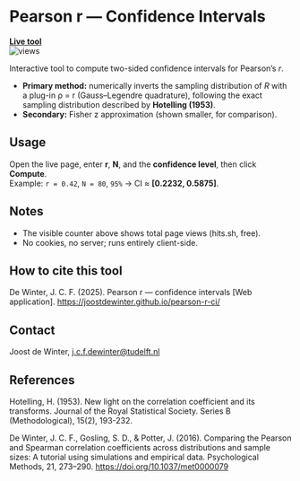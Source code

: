 # Pearson r — Confidence Intervals

[**Live tool**](https://joostdewinter.github.io/pearson-r-ci/)  
![views](https://hits.sh/joostdewinter.github.io/pearson-r-ci.svg?label=views)

Interactive tool to compute two-sided confidence intervals for Pearson’s *r*.

- **Primary method:** numerically inverts the sampling distribution of *R* with a plug-in ρ = r (Gauss–Legendre quadrature), following the exact sampling distribution described by **Hotelling (1953)**.  
- **Secondary:** Fisher z approximation (shown smaller, for comparison).

## Usage
Open the live page, enter **r**, **N**, and the **confidence level**, then click **Compute**.  
Example: `r = 0.42`, `N = 80`, `95%` → CI ≈ **[0.2232, 0.5875]**.

## Notes
- The visible counter above shows total page views (hits.sh, free).  
- No cookies, no server; runs entirely client-side.

## How to cite this tool
De Winter, J. C. F. (2025). Pearson r — confidence intervals [Web application]. https://joostdewinter.github.io/pearson-r-ci/

## Contact
Joost de Winter, j.c.f.dewinter@tudelft.nl

## References
Hotelling, H. (1953). New light on the correlation coefficient and its transforms. Journal of the Royal Statistical Society. Series B (Methodological), 15(2), 193-232.

De Winter, J. C. F., Gosling, S. D., & Potter, J. (2016). Comparing the Pearson and Spearman correlation coefficients across distributions and sample sizes: A tutorial using simulations and empirical data. Psychological Methods, 21, 273–290. https://doi.org/10.1037/met0000079
